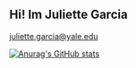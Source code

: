 ## Hi! Im Juliette Garcia

juliette.garcia@yale.edu

[![Anurag's GitHub stats](https://github-readme-stats.vercel.app/api?username=juliette-garcia)](https://github.com/anuraghazra/github-readme-stats)

<!--
**juliette-garcia/juliette-garcia** is a ✨ _special_ ✨ repository because its `README.md` (this file) appears on your GitHub profile.

Here are some ideas to get you started:

- 🔭 I’m currently working on ...
- 🌱 I’m currently learning ...
- 👯 I’m looking to collaborate on ...
- 🤔 I’m looking for help with ...
- 💬 Ask me about ...
- 📫 How to reach me: ...
- 😄 Pronouns: ...
- ⚡ Fun fact: ...
-->
